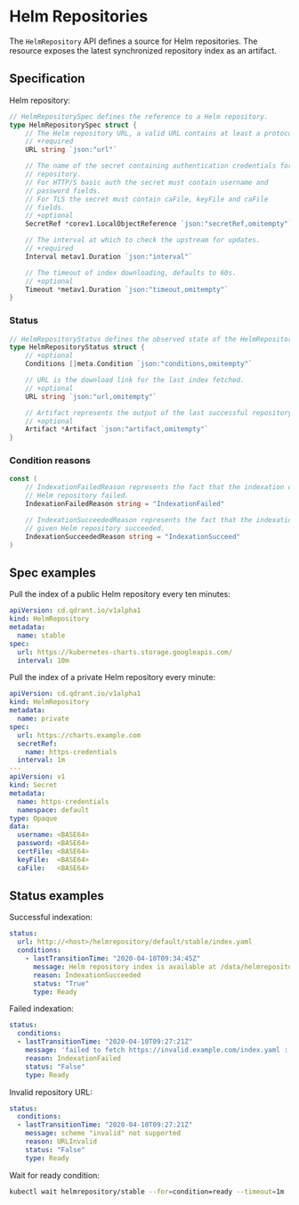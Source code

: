 # Helm Repositories

The `HelmRepository` API defines a source for Helm repositories.
The resource exposes the latest synchronized repository index as
an artifact.

## Specification

Helm repository:

```go
// HelmRepositorySpec defines the reference to a Helm repository.
type HelmRepositorySpec struct {
	// The Helm repository URL, a valid URL contains at least a protocol and host.
	// +required
	URL string `json:"url"`

	// The name of the secret containing authentication credentials for the Helm
	// repository.
	// For HTTP/S basic auth the secret must contain username and
	// password fields.
	// For TLS the secret must contain caFile, keyFile and caFile
	// fields.
    // +optional
	SecretRef *corev1.LocalObjectReference `json:"secretRef,omitempty"`

	// The interval at which to check the upstream for updates.
	// +required
	Interval metav1.Duration `json:"interval"`

	// The timeout of index downloading, defaults to 60s.
	// +optional
	Timeout *metav1.Duration `json:"timeout,omitempty"`
}
```

### Status

```go
// HelmRepositoryStatus defines the observed state of the HelmRepository.
type HelmRepositoryStatus struct {
	// +optional
	Conditions []meta.Condition `json:"conditions,omitempty"`

	// URL is the download link for the last index fetched.
	// +optional
	URL string `json:"url,omitempty"`

	// Artifact represents the output of the last successful repository sync.
	// +optional
	Artifact *Artifact `json:"artifact,omitempty"`
}
```

### Condition reasons

```go
const (
	// IndexationFailedReason represents the fact that the indexation of the given
	// Helm repository failed.
	IndexationFailedReason string = "IndexationFailed"

	// IndexationSucceededReason represents the fact that the indexation of the
	// given Helm repository succeeded.
	IndexationSucceededReason string = "IndexationSucceed"
)
```

## Spec examples

Pull the index of a public Helm repository every ten minutes:

```yaml
apiVersion: cd.qdrant.io/v1alpha1
kind: HelmRepository
metadata:
  name: stable
spec:
  url: https://kubernetes-charts.storage.googleapis.com/
  interval: 10m
```

Pull the index of a private Helm repository every minute:

```yaml
apiVersion: cd.qdrant.io/v1alpha1
kind: HelmRepository
metadata:
  name: private
spec:
  url: https://charts.example.com
  secretRef:
    name: https-credentials
  interval: 1m
---
apiVersion: v1
kind: Secret
metadata:
  name: https-credentials
  namespace: default
type: Opaque
data:
  username: <BASE64> 
  password: <BASE64>
  certFile: <BASE64>
  keyFile:  <BASE64>
  caFile:   <BASE64>
```

## Status examples

Successful indexation:

```yaml
status:
  url: http://<host>/helmrepository/default/stable/index.yaml
  conditions:
    - lastTransitionTime: "2020-04-10T09:34:45Z"
      message: Helm repository index is available at /data/helmrepository/default/stable/index-21c195d78e699e4b656e2885887d019627838993.yaml
      reason: IndexationSucceeded
      status: "True"
      type: Ready
```

Failed indexation:

```yaml
status:
  conditions:
  - lastTransitionTime: "2020-04-10T09:27:21Z"
    message: 'failed to fetch https://invalid.example.com/index.yaml : 404 Not Found'
    reason: IndexationFailed
    status: "False"
    type: Ready
```

Invalid repository URL:

```yaml
status:
  conditions:
  - lastTransitionTime: "2020-04-10T09:27:21Z"
    message: scheme "invalid" not supported
    reason: URLInvalid
    status: "False"
    type: Ready
```

Wait for ready condition:

```bash
kubectl wait helmrepository/stable --for=condition=ready --timeout=1m
```
